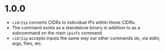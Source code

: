 # 1.0.0

* `cidr2ip` converts CIDRs to individual IPs within those CIDRs.
* The command exists as a standalone binary in addition to as a subcommand on the
main `ipinfo` command.
* `cidr2ip` accepts inputs the same way our other commands do, via stdin, args,
files, etc.

